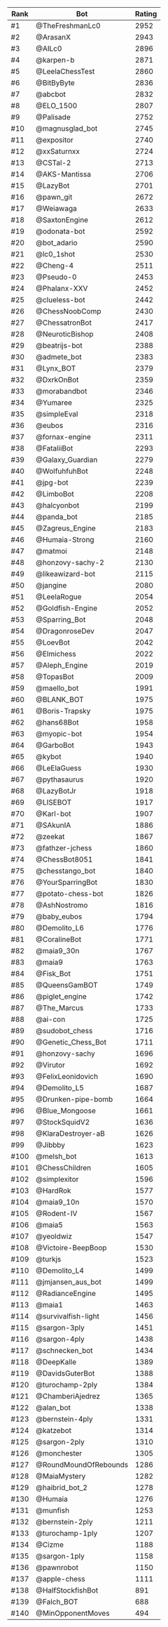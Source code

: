 Rank|Bot|Rating
---|---|---
#1|@TheFreshmanLc0|2952
#2|@ArasanX|2943
#3|@AILc0|2896
#4|@karpen-b|2871
#5|@LeelaChessTest|2860
#6|@BitByByte|2836
#7|@abcbot|2832
#8|@ELO_1500|2807
#9|@Palisade|2752
#10|@magnusglad_bot|2745
#11|@expositor|2740
#12|@xxSaturnxx|2724
#13|@CSTal-2|2713
#14|@AKS-Mantissa|2706
#15|@LazyBot|2701
#16|@pawn_git|2672
#17|@Weiawaga|2633
#18|@SaxtonEngine|2612
#19|@odonata-bot|2592
#20|@bot_adario|2590
#21|@lc0_1shot|2530
#22|@Cheng-4|2511
#23|@Pseudo-0|2453
#24|@Phalanx-XXV|2452
#25|@clueless-bot|2442
#26|@ChessNoobComp|2430
#27|@ChessatronBot|2417
#28|@NeuroticBishop|2408
#29|@beatrijs-bot|2388
#30|@admete_bot|2383
#31|@Lynx_BOT|2379
#32|@DxrkOnBot|2359
#33|@morabandbot|2346
#34|@Yumaree|2325
#35|@simpleEval|2318
#36|@eubos|2316
#37|@fornax-engine|2311
#38|@FataliiBot|2293
#39|@Galaxy_Guardian|2279
#40|@WolfuhfuhBot|2248
#41|@jpg-bot|2239
#42|@LimboBot|2208
#43|@halcyonbot|2199
#44|@panda_bot|2185
#45|@Zagreus_Engine|2183
#46|@Humaia-Strong|2160
#47|@matmoi|2148
#48|@honzovy-sachy-2|2130
#49|@likeawizard-bot|2115
#50|@jangine|2080
#51|@LeelaRogue|2054
#52|@Goldfish-Engine|2052
#53|@Sparring_Bot|2048
#54|@DragonroseDev|2047
#55|@LoevBot|2042
#56|@Elmichess|2022
#57|@Aleph_Engine|2019
#58|@TopasBot|2009
#59|@maello_bot|1991
#60|@BLANK_BOT|1975
#61|@Boris-Trapsky|1975
#62|@hans68Bot|1958
#63|@myopic-bot|1954
#64|@GarboBot|1943
#65|@kybot|1940
#66|@LeElaGuess|1930
#67|@pythasaurus|1920
#68|@LazyBotJr|1918
#69|@LISEBOT|1917
#70|@Karl-bot|1907
#71|@SAkunIA|1886
#72|@zeekat|1867
#73|@fathzer-jchess|1860
#74|@ChessBot8051|1841
#75|@chesstango_bot|1840
#76|@YourSparringBot|1830
#77|@potato-chess-bot|1826
#78|@AshNostromo|1816
#79|@baby_eubos|1794
#80|@Demolito_L6|1776
#81|@CoralineBot|1771
#82|@maia9_30n|1767
#83|@maia9|1763
#84|@Fisk_Bot|1751
#85|@QueensGamBOT|1749
#86|@piglet_engine|1742
#87|@The_Marcus|1733
#88|@ai-con|1725
#89|@sudobot_chess|1716
#90|@Genetic_Chess_Bot|1711
#91|@honzovy-sachy|1696
#92|@Virutor|1692
#93|@FelixLeonidovich|1690
#94|@Demolito_L5|1687
#95|@Drunken-pipe-bomb|1664
#96|@Blue_Mongoose|1661
#97|@StockSquidV2|1636
#98|@KlaraDestroyer-aB|1626
#99|@Jibbby|1623
#100|@melsh_bot|1613
#101|@ChessChildren|1605
#102|@simplexitor|1596
#103|@HardRok|1577
#104|@maia9_10n|1570
#105|@Rodent-IV|1567
#106|@maia5|1563
#107|@yeoldwiz|1547
#108|@Victoire-BeepBoop|1530
#109|@turkjs|1523
#110|@Demolito_L4|1499
#111|@jmjansen_aus_bot|1499
#112|@RadianceEngine|1495
#113|@maia1|1463
#114|@survivalfish-light|1456
#115|@sargon-3ply|1451
#116|@sargon-4ply|1438
#117|@schnecken_bot|1434
#118|@DeepKalle|1389
#119|@DavidsGuterBot|1388
#120|@turochamp-2ply|1384
#121|@ChamberiAjedrez|1365
#122|@alan_bot|1338
#123|@bernstein-4ply|1331
#124|@katzebot|1314
#125|@sargon-2ply|1310
#126|@monchester|1305
#127|@RoundMoundOfRebounds|1286
#128|@MaiaMystery|1282
#129|@haibrid_bot_2|1278
#130|@Humaia|1276
#131|@munfish|1253
#132|@bernstein-2ply|1211
#133|@turochamp-1ply|1207
#134|@Cizme|1188
#135|@sargon-1ply|1158
#136|@pawnrobot|1150
#137|@apple-chess|1111
#138|@HalfStockfishBot|891
#139|@Falch_BOT|688
#140|@MinOpponentMoves|494

